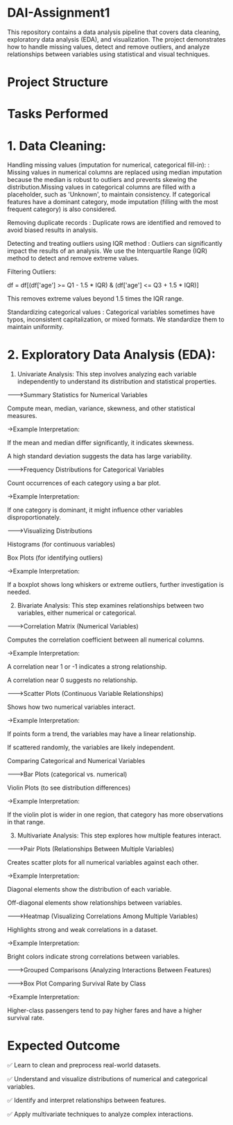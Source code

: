 # DAI-Assignment1

This repository contains a data analysis pipeline that covers data cleaning, exploratory data analysis (EDA), and visualization. The project demonstrates how to handle missing values, detect and remove outliers, and analyze relationships between variables using statistical and visual techniques.

# Project Structure

# Tasks Performed

# 1. Data Cleaning:

Handling missing values (imputation for numerical, categorical fill-in): : Missing values in numerical columns are replaced using median imputation because the median is robust to outliers and prevents skewing the distribution.Missing values in categorical columns are filled with a placeholder, such as 'Unknown', to maintain consistency. If categorical features have a dominant category, mode imputation (filling with the most frequent category) is also considered.

Removing duplicate records : Duplicate rows are identified and removed to avoid biased results in analysis.

Detecting and treating outliers using IQR method : Outliers can significantly impact the results of an analysis. We use the Interquartile Range (IQR) method to detect and remove extreme values.

Filtering Outliers:

df = df[(df['age'] >= Q1 - 1.5 * IQR) & (df['age'] <= Q3 + 1.5 * IQR)]

This removes extreme values beyond 1.5 times the IQR range.


Standardizing categorical values : Categorical variables sometimes have typos, inconsistent capitalization, or mixed formats. We standardize them to maintain uniformity.


# 2. Exploratory Data Analysis (EDA):

1) Univariate Analysis: This step involves analyzing each variable independently to understand its distribution and statistical properties.

--->Summary Statistics for Numerical Variables

Compute mean, median, variance, skewness, and other statistical measures.

->Example Interpretation:

If the mean and median differ significantly, it indicates skewness.

A high standard deviation suggests the data has large variability.

--->Frequency Distributions for Categorical Variables

Count occurrences of each category using a bar plot.

->Example Interpretation:

If one category is dominant, it might influence other variables disproportionately.

--->Visualizing Distributions

Histograms (for continuous variables)

Box Plots (for identifying outliers)

->Example Interpretation:

If a boxplot shows long whiskers or extreme outliers, further investigation is needed.

2) Bivariate Analysis: This step examines relationships between two variables, either numerical or categorical.

--->Correlation Matrix (Numerical Variables)

Computes the correlation coefficient between all numerical columns.

->Example Interpretation:

A correlation near 1 or -1 indicates a strong relationship.

A correlation near 0 suggests no relationship.

--->Scatter Plots (Continuous Variable Relationships)

Shows how two numerical variables interact.

->Example Interpretation:

If points form a trend, the variables may have a linear relationship.

If scattered randomly, the variables are likely independent.

Comparing Categorical and Numerical Variables

--->Bar Plots (categorical vs. numerical)

Violin Plots (to see distribution differences)

->Example Interpretation:

If the violin plot is wider in one region, that category has more observations in that range.

3) Multivariate Analysis: This step explores how multiple features interact.

--->Pair Plots (Relationships Between Multiple Variables)

Creates scatter plots for all numerical variables against each other.

->Example Interpretation:

Diagonal elements show the distribution of each variable.

Off-diagonal elements show relationships between variables.

--->Heatmap (Visualizing Correlations Among Multiple Variables)

Highlights strong and weak correlations in a dataset.

->Example Interpretation:

Bright colors indicate strong correlations between variables.

--->Grouped Comparisons (Analyzing Interactions Between Features)

--->Box Plot Comparing Survival Rate by Class

->Example Interpretation:

Higher-class passengers tend to pay higher fares and have a higher survival rate.

# Expected Outcome

✅ Learn to clean and preprocess real-world datasets.

✅ Understand and visualize distributions of numerical and categorical variables.

✅ Identify and interpret relationships between features.

✅ Apply multivariate techniques to analyze complex interactions.


